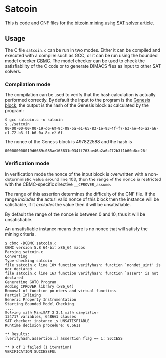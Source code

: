 # Satcoin

This is code and CNF files for the [bitcoin mining using SAT solver article](http://jheusser.github.io/2013/02/03/satcoin.html).


## Usage

The C file `satcoin.c` can be run in two modes. Either it can be compiled and executed with a compiler such as GCC, or it can be run using the bounded model checker [CBMC](http://www.cprover.org/cbmc/). The model checker can be used to check the satisfiability of the C code or to generate DIMACS files as input to other SAT solvers.

### Compilation mode

The compilation can be used to verify that the hash calculation is actually performed correctly. By default the input to the program is the [Genesis block](https://en.bitcoin.it/wiki/Genesis_block), the output is the hash of the Genesis block as calculated by the program:

```
$ gcc satcoin.c -o satcoin
$ ./satcoin
00-00-00-00-00-19-d6-68-9c-08-5a-e1-65-83-1e-93-4f-f7-63-ae-46-a2-a6-c1-72-b3-f1-b6-0a-8c-e2-6f-
```
The nonce of the Genesis block is 497822588 and the hash is 

```
000000000019d6689c085ae165831e934ff763ae46a2a6c172b3f1b60a8ce26f
```


### Verification mode

In verification mode the nonce of the input block is overwritten with a non-deterministic value around line 109, then the range of the nonce is restricted with the CBMC-specific directive `__CPROVER_assume`.

The range of this assertion determines the difficulty of the CNF file. If the range _includes_ the actual valid nonce of this block then the instance will be satisfiable, if it _excludes_ the value then it will be unsatisfiable.

By default the range of the nonce is between 0 and 10, thus it will be unsatisfiable.

An unsatisfiable instance means there is no nonce that will satisfy the mining criteria.

```
$ cbmc -DCBMC satcoin.c
CBMC version 5.8 64-bit x86_64 macos
Parsing satcoin.c
Converting
Type-checking satcoin
file satcoin.c line 109 function verifyhash: function `nondet_uint' is not declared
file satcoin.c line 163 function verifyhash: function `assert' is not declared
Generating GOTO Program
Adding CPROVER library (x86_64)
Removal of function pointers and virtual functions
Partial Inlining
Generic Property Instrumentation
Starting Bounded Model Checking
....
Solving with MiniSAT 2.2.1 with simplifier
134717 variables, 648661 clauses
SAT checker: instance is UNSATISFIABLE
Runtime decision procedure: 0.661s

** Results:
[verifyhash.assertion.1] assertion flag == 1: SUCCESS

** 0 of 1 failed (1 iteration)
VERIFICATION SUCCESSFUL
```


